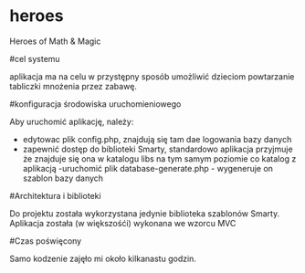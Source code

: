 # heroes
Heroes of Math &amp; Magic

#cel systemu 

aplikacja ma na celu w przystępny sposób umożliwić dzieciom powtarzanie tabliczki mnożenia przez zabawę.

#konfiguracja środowiska uruchomieniowego

Aby uruchomić aplikację, należy:
- edytowac plik config.php, znajdują się tam dae logowania bazy danych
- zapewnić dostęp do biblioteki Smarty, standardowo aplikacja przyjmuje że znajduje się ona w katalogu libs na tym samym poziomie co katalog z aplikacją
-uruchomić plik database-generate.php - wygeneruje on szablon bazy danych

#Architektura i biblioteki

Do projektu została wykorzystana jedynie biblioteka szablonów Smarty. Aplikacja została (w większośći) wykonana we wzorcu MVC

#Czas poświęcony

Samo kodzenie zajęło mi około kilkanastu godzin.
